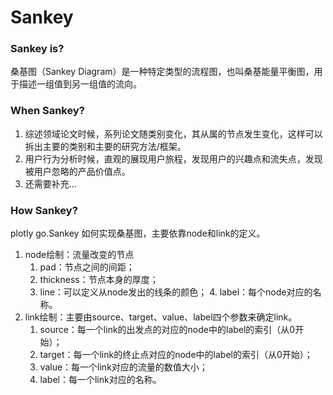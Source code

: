 # Sankey

### Sankey is?
桑基图（Sankey Diagram）是一种特定类型的流程图，也叫桑基能量平衡图，用于描述一组值到另一组值的流向。

### When Sankey?
1. 综述领域论文时候，系列论文随类别变化，其从属的节点发生变化，这样可以拆出主要的类别和主要的研究方法/框架。
2. 用户行为分析时候，直观的展现用户旅程，发现用户的兴趣点和流失点，发现被用户忽略的产品价值点。
3. 还需要补充...
### How Sankey?

plotly go.Sankey 如何实现桑基图，主要依靠node和link的定义。
1. node绘制：流量改变的节点
   1. pad：节点之间的间距；
   2. thickness：节点本身的厚度；
   3. line：可以定义从node发出的线条的颜色；
      4. label：每个node对应的名称。
2. link绘制：主要由source、target、value、label四个参数来确定link。
   1. source：每一个link的出发点的对应的node中的label的索引（从0开始）；
   2. target：每一个link的终止点对应的node中的label的索引（从0开始）；
   3. value：每一个link对应的流量的数值大小；
   4. label：每一个link对应的名称。
